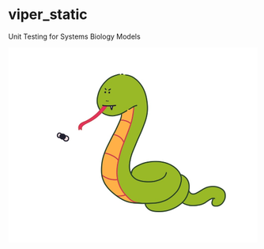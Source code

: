# viper_static
Unit Testing for Systems Biology Models

![logo](https://github.com/mastevb/viper_static/blob/main/docs/images/viper_logo.jpeg)
